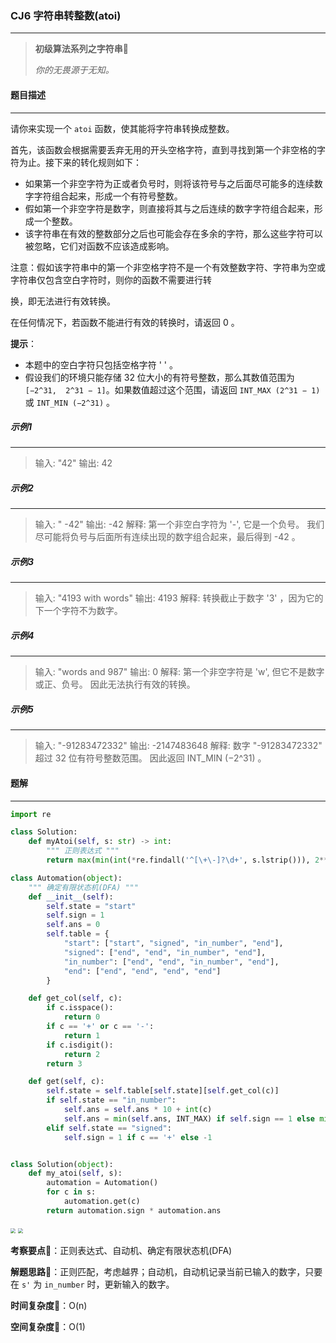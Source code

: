 ### CJ6 字符串转整数(atoi)

---



> **初级算法系列之字符串**🌈
>
> *你的无畏源于无知。*



#### 题目描述

---

请你来实现一个 `atoi` 函数，使其能将字符串转换成整数。

首先，该函数会根据需要丢弃无用的开头空格字符，直到寻找到第一个非空格的字符为止。接下来的转化规则如下：

- 如果第一个非空字符为正或者负号时，则将该符号与之后面尽可能多的连续数字字符组合起来，形成一个有符号整数。
- 假如第一个非空字符是数字，则直接将其与之后连续的数字字符组合起来，形成一个整数。
- 该字符串在有效的整数部分之后也可能会存在多余的字符，那么这些字符可以被忽略，它们对函数不应该造成影响。



注意：假如该字符串中的第一个非空格字符不是一个有效整数字符、字符串为空或字符串仅包含空白字符时，则你的函数不需要进行转

换，即无法进行有效转换。

在任何情况下，若函数不能进行有效的转换时，请返回 0 。



**提示**：

- 本题中的空白字符只包括空格字符 ' ' 。
- 假设我们的环境只能存储 32 位大小的有符号整数，那么其数值范围为 `[−2^31,  2^31 − 1]`。如果数值超过这个范围，请返回  `INT_MAX (2^31 − 1)` 或 `INT_MIN (−2^31)` 。



##### 示例1

---

> 输入: "42"
> 输出: 42

##### 示例2

---

> 输入: "   -42"
> 输出: -42
> 解释: 第一个非空白字符为 '-', 它是一个负号。
>      我们尽可能将负号与后面所有连续出现的数字组合起来，最后得到 -42 。

##### 示例3

---

> 输入: "4193 with words"
> 输出: 4193
> 解释: 转换截止于数字 '3' ，因为它的下一个字符不为数字。

##### 示例4

---

> 输入: "words and 987"
> 输出: 0
> 解释: 第一个非空字符是 'w', 但它不是数字或正、负号。
>      因此无法执行有效的转换。

##### 示例5

---

> 输入: "-91283472332"
> 输出: -2147483648
> 解释: 数字 "-91283472332" 超过 32 位有符号整数范围。 
>      因此返回 INT_MIN (−2^31) 。



#### 题解

---

```python
import re

class Solution:
    def myAtoi(self, s: str) -> int:
        """ 正则表达式 """
        return max(min(int(*re.findall('^[\+\-]?\d+', s.lstrip())), 2**31 - 1), -2**31)
```



```python
class Automation(object):
    """ 确定有限状态机(DFA) """
    def __init__(self):
        self.state = "start"
        self.sign = 1
        self.ans = 0
        self.table = {
            "start": ["start", "signed", "in_number", "end"],
            "signed": ["end", "end", "in_number", "end"],
            "in_number": ["end", "end", "in_number", "end"],
            "end": ["end", "end", "end", "end"]
        }

    def get_col(self, c):
        if c.isspace():
            return 0
        if c == '+' or c == '-':
            return 1
        if c.isdigit():
            return 2
        return 3

    def get(self, c):
        self.state = self.table[self.state][self.get_col(c)]
        if self.state == "in_number":
            self.ans = self.ans * 10 + int(c)
            self.ans = min(self.ans, INT_MAX) if self.sign == 1 else min(self.ans, -INT_MIN)
        elif self.state == "signed":
            self.sign = 1 if c == '+' else -1


class Solution(object):
    def my_atoi(self, s):
        automation = Automation()
        for c in s:
            automation.get(c)
        return automation.sign * automation.ans
```



<img src="https://tva1.sinaimg.cn/large/007S8ZIlly1gizex3abnrj30yi0iu0x2.jpg" style="zoom:50%;" />

<img src="https://tva1.sinaimg.cn/large/007S8ZIlly1gizeyd3kz6j316a09wdgm.jpg" style="zoom:50%;" />



**考察要点**🍥：正则表达式、自动机、确定有限状态机(DFA)

**解题思路**🍬：正则匹配，考虑越界；自动机，自动机记录当前已输入的数字，只要在 `s'` 为 `in_number` 时，更新输入的数字。



**时间复杂度**🍉：O(n)

**空间复杂度**🍭：O(1)

